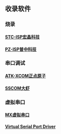## 收录软件
### 烧录
#### [STC-ISP宏晶科技](https://www.stcmcudata.com/index.htm)
#### [PZ-ISP普中科技](http://prechin.net/forum.php?mod=viewthread&tid=35264&extra=page%3D1)
### 串口调试
#### [ATK-XCOM正点原子](http://www.openedv.com/docs/tool/ruanjian/ATK-XCOM.html)
#### [SSCOM大虾](http://www.daxia.com/sscom/sscom5.13.1.rar)
### 虚拟串口
#### [MX虚拟串口](http://www.meixuannet.cn/h-col-104.html)
#### [Virtual Serial Port Driver](https://www.eltima.com/cn/products/vspdxp/)
